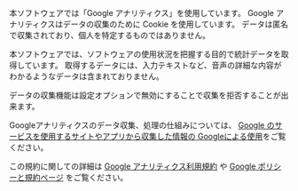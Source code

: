 本ソフトウェアでは「Google アナリティクス」を使用しています。
Google アナリティクスはデータの収集のために Cookie を使用しています。
データは匿名で収集されており、個人を特定するものではありません。

本ソフトウェアでは、ソフトウェアの使用状況を把握する目的で統計データを取得しています。
取得するデータには、入力テキストなど、音声の詳細な内容がわかるようなデータは含まれておりません。

データの収集機能は設定オプションで無効にすることで収集を拒否することが出来ます。

Googleアナリティクスのデータ収集、処理の仕組みについては、
[Google のサービスを使用するサイトやアプリから収集した情報の Googleによる使用](https://policies.google.com/technologies/partner-sites?hl=ja)をご覧ください。

この規約に関しての詳細は
[Google アナリティクス利用規約](https://marketingplatform.google.com/about/analytics/terms/jp/) や
[Google ポリシーと規約ページ](https://policies.google.com/technologies/ads?hl=ja) をご覧ください。
